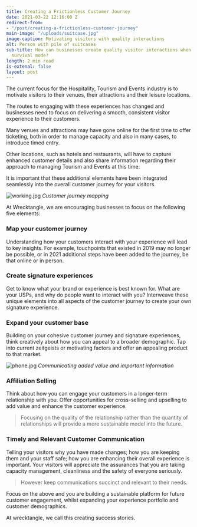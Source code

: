```yaml
---
title: Creating a Frictionless Customer Journey
date: 2021-03-22 12:16:00 Z
redirect-from:
- "/post/creating-a-frictionless-customer-journey"
main-image: "/uploads/suitcase.jpg"
image-caption: Motivating visitors with quality interactions
alt: Person with pile of suitcases
sub-title: How can businesses create quality visitor interactions when they are in
  survival mode?
length: 2 min read
is-extenal: false
layout: post
---
```


The current focus for the Hospitality, Tourism and Events industry is to motivate visitors to their venues, their attractions and their leisure locations.

The routes to engaging with these experiences has changed and businesses need to focus on delivering a smooth, consistent visitor experience to their customers.

Many venues and attractions may have gone online for the first time to offer ticketing, both in order to manage capacity and also in many cases, to introduce timed entry.

Other locations, such as hotels and restaurants, will have to capture enhanced customer details and also share information regarding their approach to managing Tourism and Events at this time.

It is important that these additional elements have been integrated seamlessly into the overall customer journey for your visitors.

![working.jpg](/uploads/working.jpg)
_Customer journey mapping_

At Wrecktangle, we are encouraging businesses to focus on the following five elements:

### Map your customer journey

Understanding how your customers interact with your experience will lead to key insights. For example, touchpoints that existed in 2019 may no longer be possible, or in 2021 additional steps have been added to the journey, be that online or in person.

### Create signature experiences

Get to know what your brand or experience is best known for. What are your USPs, and why do people want to interact with you? Interweave these unique elements into all aspects of the customer journey to create your own signature experience.

### Expand your customer base

Building on your cohesive customer journey and signature experiences, think creatively about how you can appeal to a broader demographic. Tap into current zeitgeists or motivating factors and offer an appealing product to that market.

![phone.jpg](/uploads/phone.jpg)
_Communicating added value and important information_

### Affiliation Selling

Think about how you can engage your customers in a longer-term relationship with you. Offer opportunities for cross-selling and upselling to add value and enhance the customer experience.

> Focusing on the quality of the relationship rather than the quantity of relationships will provide a more sustainable model into the future.

### Timely and Relevant Customer Communication

Telling your visitors why you have made changes; how you are keeping them and your staff safe; how you are enhancing their overall experience is important. Your visitors will appreciate the assurances that you are taking capacity management, cleanliness and the safety of everyone seriously.

> However keep communications succinct and relevant to their needs.

Focus on the above and you are building a sustainable platform for future customer engagement, whilst expanding your experience portfolio and customer demographics.

At wrecktangle, we call this creating success stories.
